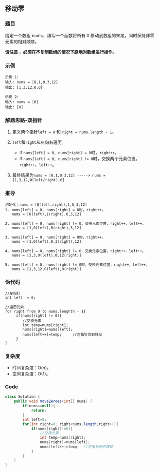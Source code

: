 ## 移动零
### 题目
给定一个数组 nums，编写一个函数将所有 0 移动到数组的末尾，同时保持非零元素的相对顺序。

**请注意 ，必须在不复制数组的情况下原地对数组进行操作。**

### 示例
```
示例 1:
输入: nums = [0,1,0,3,12]
输出: [1,3,12,0,0]

示例 2:
输入: nums = [0]
输出: [0]
```

### 解题思路-双指针
1. 定义两个指针`left = 0` 和 `right = nums.length - 1`。
2. `left`和`right`从左向右遍历。
   - If `nums[left] = 0, nums[right] = 0`时，`right++`。
   - If `nums[left] = 0, nums[right] != 0`时，交换两个元素位置，`right++`，`left++`。

3. 最终结果为`nums = [0,1,0,3,12] -----> nums = [1,3,12,0(left/right),0]`

### 推导
```
初始化：nums = [0(left,right),1,0,3,12]
1. nums[left] = 0, nums[right] = 0时，right++。
   nums = [0(left),1(right),0,3,12]
   
2. nums[left] = 0, nums[right] != 0，交换元素位置，right++，left++。
   nums = [1,0(left),0(right),3,12]
   
3. nums[left] = 0, nums[right] = 0时，right++。
   nums = [1,0(left),0,3(right),12]
   
4. nums[left] = 0, nums[right] != 0，交换元素位置，right++，left++。
   nums = [1,3,0(left),0,12(right)]

5. nums[left] = 0, nums[right] != 0时，交换元素位置，right++，left++。
   nums = [1,3,12,0(left),0(right)]
```

### 伪代码
```
//左指针
int left  = 0;     

//遍历元素
for right from 0 to nums.lenghth - 1{
     if(nums[right] != 0){
        //交换元素
        int temp=nums[right];
        nums[right]=nums[left];
        nums[left++]=temp;     //左指针向右移动
     }
}
```

### 复杂度
- 时间复杂度：O(n)。
- 空间复杂度：O(1)。


### Code
```java
class Solution {
    public void moveZeroes(int[] nums) {
        if(nums==null){
            return;
        }
        int left=0;
        for(int right=0; right<nums.length;right++){
            if(nums[right]!=0){
                //交换元素
                int temp=nums[right];
                nums[right]=nums[left];
                nums[left++]=temp;  //左指针向右移动
            }
        }
    }
}
```

